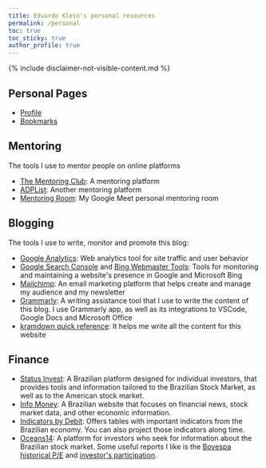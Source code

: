 ```yaml
---
title: Eduardo Klein's personal resources
permalink: /personal
toc: true
toc_sticky: true
author_profile: true
---
```


{% include disclaimer-not-visible-content.md %}

## Personal Pages

- [Profile](/profile)
- [Bookmarks](/bookmarks)

## Mentoring

The tools I use to mentor people on online platforms

- [The Mentoring Club](https://www.mentoring-club.com/): A mentoring platform
- [ADPList](https://app.adplist.org/): Another mentoring platform
- [Mentoring Room](https://meet.google.com/ufp-jpqe-kre): My Google Meet personal mentoring room

## Blogging

The tools I use to write, monitor and promote this blog:

- [Google Analytics](https://analytics.google.com): Web analytics tool for site traffic and user behavior
- [Google Search Console](https://search.google.com/search-console) and [Bing Webmaster Tools](https://www.bing.com/webmasters): Tools for monitoring and maintaining a website's presence in Google and Microsoft Bing
- [Mailchimp](https://mailchimp.com): An email marketing platform that helps create and manage my audience and my newsletter
- [Grammarly](https://app.grammarly.com): A writing assistance tool that I use to write the content of this blog. I use Grammarly app, as well as its integrations to VSCode, Google Docs and Microsoft Office
- [kramdown quick reference](https://kramdown.gettalong.org/quickref.html): It helps me write all the content for this website

## Finance

- [Status Invest](https://statusinvest.com.br/): A Brazilian platform designed for individual investors, that provides tools and information tailored to the Brazilian Stock Market, as well as to the American stock market.
- [Info Money](https://www.infomoney.com.br/): A Brazilian website that focuses on financial news, stock market data, and other economic information.
- [Indicators by Debit](https://debit.com.br/tabelas/indicadores-economicos.php): Offers tables with important indicators from the Brazilian economy. You can also project those indicators along time.
- [Oceans14](https://www.oceans14.com.br): A platform for investors who seek for information about the Brazilian stock market. Some useful reports I like is the [Bovespa historical P/E](https://www.oceans14.com.br/acoes/historico-pl-bovespa) and [investor's participation](https://www.oceans14.com.br/acoes/participacao-investidores-b3).